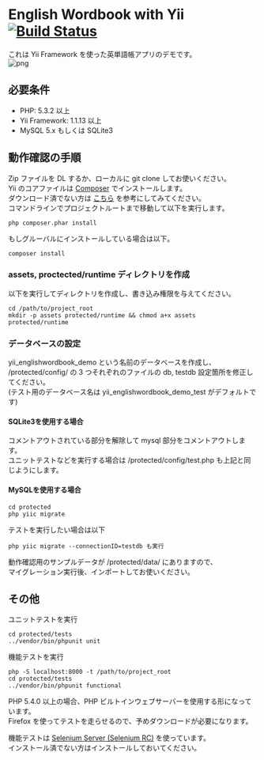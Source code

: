 # English Wordbook with Yii [![Build Status](https://travis-ci.org/jamband/yii-englishwordbook-demo.svg?branch=master)](https://travis-ci.org/jamband/yii-englishwordbook-demo)
これは Yii Framework を使った英単語帳アプリのデモです。  
![png](http://jamband.github.io/images/english-wordbook.png)

## 必要条件
- PHP: 5.3.2 以上
- Yii Framework: 1.1.13 以上
- MySQL 5.x もしくは SQLite3
  
## 動作確認の手順
Zip ファイルを DL するか、ローカルに git clone してお使いください。  
Yii のコアファイルは [Composer](http://getcomposer.org/) でインストールします。  
ダウンロード済でない方は [こちら](http://getcomposer.org/download/) を参考にしてみてください。  
コマンドラインでプロジェクトルートまで移動して以下を実行します。

```shell
php composer.phar install
```

もしグルーバルにインストールしている場合は以下。

```shell
composer install
```

### assets, proctected/runtime ディレクトリを作成
以下を実行してディレクトリを作成し、書き込み権限を与えてください。  

```shell
cd /path/to/project_root
mkdir -p assets protected/runtime && chmod a+x assets protected/runtime
```
  
### データベースの設定
yii_englishwordbook_demo という名前のデータベースを作成し、  
/protected/config/ の 3 つそれぞれのファイルの db, testdb 設定箇所を修正してください。  
(テスト用のデータベース名は yii_englishwordbook_demo_test がデフォルトです)

#### SQLite3を使用する場合
コメントアウトされている部分を解除して mysql 部分をコメントアウトします。  
ユニットテストなどを実行する場合は /protected/config/test.php も上記と同じようにします。  

#### MySQLを使用する場合

```shell
cd protected
php yiic migrate
```

テストを実行したい場合は以下

```shell
php yiic migrate --connectionID=testdb も実行
```

動作確認用のサンプルデータが /protected/data/ にありますので、  
マイグレーション実行後、インポートしてお使いください。  

## その他
ユニットテストを実行

```shell
cd protected/tests
../vendor/bin/phpunit unit
```

機能テストを実行  

```shell
php -S localhost:8000 -t /path/to/project_root
cd protected/tests
../vendor/bin/phpunit functional
```

PHP 5.4.0 以上の場合、PHP ビルトインウェブサーバーを使用する形になっています。  
Firefox を使ってテストを走らせるので、予めダウンロードが必要になります。  
  
機能テストは [Selenium Server (Selenium RC)](http://docs.seleniumhq.org/download/) を使っています。  
インストール済でない方はインストールしておいてください。  
